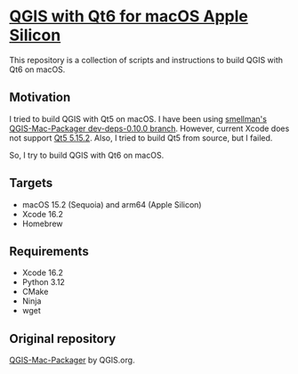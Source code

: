 # [QGIS with Qt6 for macOS Apple Silicon](https://github.com/smellman/qgis-with-qt6-mac)

This repository is a collection of scripts and
instructions to build QGIS with Qt6 on macOS.

## Motivation

I tried to build QGIS with Qt5 on macOS.
I have been using [smellman's QGIS-Mac-Packager dev-deps-0.10.0 branch](https://github.com/smellman/QGIS-Mac-Packager/tree/dev-deps-0.10.0).
However, current Xcode does not support [Qt5 5.15.2](https://download.qgis.org/downloads/macos/deps/).
Also, I tried to build Qt5 from source, but I failed.

So, I try to build QGIS with Qt6 on macOS.

## Targets

- macOS 15.2 (Sequoia) and arm64 (Apple Silicon)
- Xcode 16.2
- Homebrew

## Requirements

- Xcode 16.2
- Python 3.12
- CMake
- Ninja
- wget

## Original repository

[QGIS-Mac-Packager](https://github.com/qgis/QGIS-Mac-Packager) by QGIS.org.
